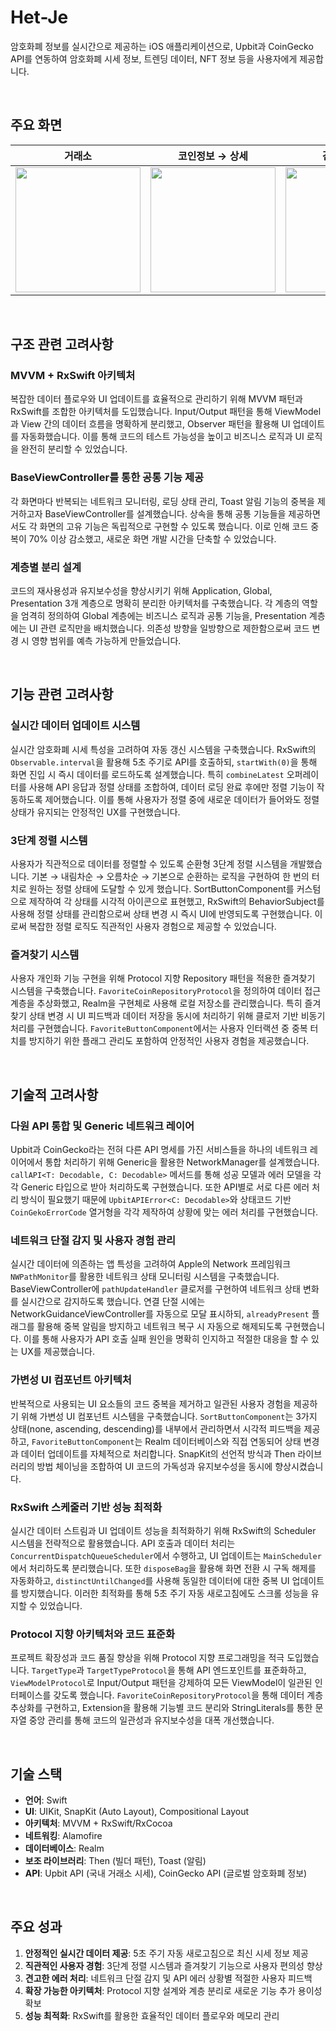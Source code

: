 # Het-Je
암호화폐 정보를 실시간으로 제공하는 iOS 애플리케이션으로, Upbit과 CoinGecko API를 연동하여 암호화폐 시세 정보, 트렌딩 데이터, NFT 정보 등을 사용자에게 제공합니다.

<br>

## 주요 화면

|                                                   거래소                                                   |                                                   코인정보 → 상세                                                   |                                                   검색 → 상세                                                   |
| :--------------------------------------------------------------------------------------------------------: | :--------------------------------------------------------------------------------------------------------: | :--------------------------------------------------------------------------------------------------------: |
| <img src = "https://github.com/user-attachments/assets/cf1dc5ab-69b7-4f3d-a7f1-1d0284680ffc" width ="200"> | <img src = "https://github.com/user-attachments/assets/ca1ddf40-b440-4e59-9ee8-62c50d16cb81" width ="200"> | <img src = "https://github.com/user-attachments/assets/0c3e24ca-9ef1-4d4d-ba19-50037ceb2c36" width ="200"> |

<br>

## 구조 관련 고려사항

### MVVM + RxSwift 아키텍처
복잡한 데이터 플로우와 UI 업데이트를 효율적으로 관리하기 위해 MVVM 패턴과 RxSwift를 조합한 아키텍처를 도입했습니다. Input/Output 패턴을 통해 ViewModel과 View 간의 데이터 흐름을 명확하게 분리했고, Observer 패턴을 활용해 UI 업데이트를 자동화했습니다. 이를 통해 코드의 테스트 가능성을 높이고 비즈니스 로직과 UI 로직을 완전히 분리할 수 있었습니다.

### BaseViewController를 통한 공통 기능 제공
각 화면마다 반복되는 네트워크 모니터링, 로딩 상태 관리, Toast 알림 기능의 중복을 제거하고자 BaseViewController를 설계했습니다. 상속을 통해 공통 기능들을 제공하면서도 각 화면의 고유 기능은 독립적으로 구현할 수 있도록 했습니다. 이로 인해 코드 중복이 70% 이상 감소했고, 새로운 화면 개발 시간을 단축할 수 있었습니다.

### 계층별 분리 설계
코드의 재사용성과 유지보수성을 향상시키기 위해 Application, Global, Presentation 3개 계층으로 명확히 분리한 아키텍처를 구축했습니다. 각 계층의 역할을 엄격히 정의하여 Global 계층에는 비즈니스 로직과 공통 기능을, Presentation 계층에는 UI 관련 로직만을 배치했습니다. 의존성 방향을 일방향으로 제한함으로써 코드 변경 시 영향 범위를 예측 가능하게 만들었습니다.

<br>

## 기능 관련 고려사항

### 실시간 데이터 업데이트 시스템
실시간 암호화폐 시세 특성을 고려하여 자동 갱신 시스템을 구축했습니다. RxSwift의 `Observable.interval`을 활용해 5초 주기로 API를 호출하되, `startWith(0)`을 통해 화면 진입 시 즉시 데이터를 로드하도록 설계했습니다. 특히 `combineLatest` 오퍼레이터를 사용해 API 응답과 정렬 상태를 조합하여, 데이터 로딩 완료 후에만 정렬 기능이 작동하도록 제어했습니다. 이를 통해 사용자가 정렬 중에 새로운 데이터가 들어와도 정렬 상태가 유지되는 안정적인 UX를 구현했습니다.

### 3단계 정렬 시스템
사용자가 직관적으로 데이터를 정렬할 수 있도록 순환형 3단계 정렬 시스템을 개발했습니다. 기본 → 내림차순 → 오름차순 → 기본으로 순환하는 로직을 구현하여 한 번의 터치로 원하는 정렬 상태에 도달할 수 있게 했습니다. SortButtonComponent를 커스텀으로 제작하여 각 상태를 시각적 아이콘으로 표현했고, RxSwift의 BehaviorSubject를 사용해 정렬 상태를 관리함으로써 상태 변경 시 즉시 UI에 반영되도록 구현했습니다. 이로써 복잡한 정렬 로직도 직관적인 사용자 경험으로 제공할 수 있었습니다.

### 즐겨찾기 시스템
사용자 개인화 기능 구현을 위해 Protocol 지향 Repository 패턴을 적용한 즐겨찾기 시스템을 구축했습니다. `FavoriteCoinRepositoryProtocol`을 정의하여 데이터 접근 계층을 추상화했고, Realm을 구현체로 사용해 로컬 저장소를 관리했습니다. 특히 즐겨찾기 상태 변경 시 UI 피드백과 데이터 저장을 동시에 처리하기 위해 클로저 기반 비동기 처리를 구현했습니다. `FavoriteButtonComponent`에서는 사용자 인터랙션 중 중복 터치를 방지하기 위한 플래그 관리도 포함하여 안정적인 사용자 경험을 제공했습니다.

<br>

## 기술적 고려사항

### 다원 API 통합 및 Generic 네트워크 레이어
Upbit과 CoinGecko라는 전혀 다른 API 명세를 가진 서비스들을 하나의 네트워크 레이어에서 통합 처리하기 위해 Generic을 활용한 NetworkManager를 설계했습니다. `callAPI<T: Decodable, C: Decodable>` 메서드를 통해 성공 모델과 에러 모델을 각각 Generic 타입으로 받아 처리하도록 구현했습니다. 또한 API별로 서로 다른 에러 처리 방식이 필요했기 때문에 `UpbitAPIError<C: Decodable>`와 상태코드 기반 `CoinGekoErrorCode` 열거형을 각각 제작하여 상황에 맞는 에러 처리를 구현했습니다.

### 네트워크 단절 감지 및 사용자 경험 관리
실시간 데이터에 의존하는 앱 특성을 고려하여 Apple의 Network 프레임워크 `NWPathMonitor`를 활용한 네트워크 상태 모니터링 시스템을 구축했습니다. BaseViewController에 `pathUpdateHandler` 클로저를 구현하여 네트워크 상태 변화를 실시간으로 감지하도록 했습니다. 연결 단절 시에는 NetworkGuidanceViewController를 자동으로 모달 표시하되, `alreadyPresent` 플래그를 활용해 중복 알림을 방지하고 네트워크 복구 시 자동으로 해제되도록 구현했습니다. 이를 통해 사용자가 API 호출 실패 원인을 명확히 인지하고 적절한 대응을 할 수 있는 UX를 제공했습니다.


### 가변성 UI 컴포넌트 아키텍처
반복적으로 사용되는 UI 요소들의 코드 중복을 제거하고 일관된 사용자 경험을 제공하기 위해 가변성 UI 컴포넌트 시스템을 구축했습니다. `SortButtonComponent`는 3가지 상태(none, ascending, descending)를 내부에서 관리하면서 시각적 피드백을 제공하고, `FavoriteButtonComponent`는 Realm 데이터베이스와 직접 연동되어 상태 변경과 데이터 업데이트를 자체적으로 처리합니다. SnapKit의 선언적 방식과 Then 라이브러리의 방법 체이닝을 조합하여 UI 코드의 가독성과 유지보수성을 동시에 향상시켰습니다.

### RxSwift 스케줄러 기반 성능 최적화
실시간 데이터 스트림과 UI 업데이트 성능을 최적화하기 위해 RxSwift의 Scheduler 시스템을 전략적으로 활용했습니다. API 호출과 데이터 처리는 `ConcurrentDispatchQueueScheduler`에서 수행하고, UI 업데이트는 `MainScheduler`에서 처리하도록 분리했습니다. 또한 `disposeBag`을 활용해 화면 전환 시 구독 해제를 자동화하고, `distinctUntilChanged`를 사용해 동일한 데이터에 대한 중복 UI 업데이트를 방지했습니다. 이러한 최적화를 통해 5초 주기 자동 새로고침에도 스크롤 성능을 유지할 수 있었습니다.

### Protocol 지향 아키텍처와 코드 표준화
프로젝트 확장성과 코드 품질 향상을 위해 Protocol 지향 프로그래밍을 적극 도입했습니다. `TargetType`과 `TargetTypeProtocol`을 통해 API 엔드포인트를 표준화하고, `ViewModelProtocol`로 Input/Output 패턴을 강제하여 모든 ViewModel이 일관된 인터페이스를 갖도록 했습니다. `FavoriteCoinRepositoryProtocol`을 통해 데이터 계층 추상화를 구현하고, Extension을 활용해 기능별 코드 분리와 StringLiterals를 통한 문자열 중앙 관리를 통해 코드의 일관성과 유지보수성을 대폭 개선했습니다.

<br>

## 기술 스택

- **언어**: Swift
- **UI**: UIKit, SnapKit (Auto Layout), Compositional Layout
- **아키텍처**: MVVM + RxSwift/RxCocoa
- **네트워킹**: Alamofire
- **데이터베이스**: Realm
- **보조 라이브러리**: Then (빌더 패턴), Toast (알림)
- **API**: Upbit API (국내 거래소 시세), CoinGecko API (글로벌 암호화폐 정보)

<br>

## 주요 성과

1. **안정적인 실시간 데이터 제공**: 5초 주기 자동 새로고침으로 최신 시세 정보 제공
2. **직관적인 사용자 경험**: 3단계 정렬 시스템과 즐겨찾기 기능으로 사용자 편의성 향상
3. **견고한 에러 처리**: 네트워크 단절 감지 및 API 에러 상황별 적절한 사용자 피드백
4. **확장 가능한 아키텍처**: Protocol 지향 설계와 계층 분리로 새로운 기능 추가 용이성 확보
5. **성능 최적화**: RxSwift를 활용한 효율적인 데이터 플로우와 메모리 관리

